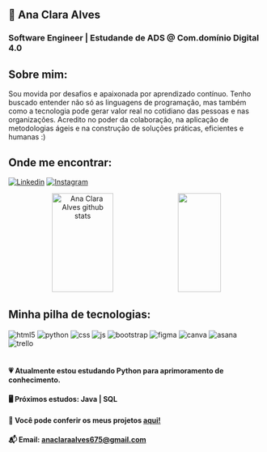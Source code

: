 ## 💌 Ana Clara Alves
### Software Engineer | Estudande de ADS @ Com.domínio Digital 4.0

## Sobre mim:
Sou movida por desafios e apaixonada por aprendizado contínuo. Tenho buscado entender não só as linguagens de programação, mas também como a tecnologia pode gerar valor real no cotidiano das pessoas e nas organizações. Acredito no poder da colaboração, na aplicação de metodologias ágeis e na construção de soluções práticas, eficientes e humanas :)

## Onde me encontrar:
[![Linkedin](https://img.shields.io/badge/Linkedin-E4405F?style=for-the-badge&logo=linkedin&logoColor=white)](https://www.linkedin.com/in/ana-clara-6367862bb/?trk=opento_sprofile_topcard)
[![Instagram](https://img.shields.io/badge/Instagram-E4405F?style=for-the-badge&logo=linkedin&logoColor=white)](https://www.instagram.com/cladaily.dev/)

<div align="center">  
  <img width="49%" height="195px" src="https://github-readme-stats.vercel.app/api?username=aanaclv&show_icons=true&count_private=true&hide_border=true&title_color=ffc1d5&icon_color=00bfbf&text_color=c9d1d9&bg_color=0d1117" alt="Ana Clara Alves github stats" /> 
  <img width="41%" height="195px" src="https://github-readme-stats.vercel.app/api/top-langs/?username=aanaclv&layout=compact&hide_border=true&title_color=ffc1d5&text_color=00bfbf&bg_color=0d1117" />
</div>

## Minha pilha de tecnologias:

<div style="display: inline_block">
  <img align="center" alt="html5" src="https://img.shields.io/badge/HTML5-fc6998?style=for-the-badge&logo=html5&logoColor=white" />
   <img align="center" alt="python" src="https://img.shields.io/badge/PYTHON-F10066?style=for-the-badge&logo=python&logoColor=white" />
  <img align="center" alt="css" src="https://img.shields.io/badge/CSS3-fc6998?style=for-the-badge&logo=css3&logoColor=white" />
  <img align="center" alt="js" src="https://img.shields.io/badge/JavaScript-F10066?style=for-the-badge&logo=javascript&logoColor=white" />
  <img align="center" alt="bootstrap" src="https://img.shields.io/badge/bootstrap-fc6998?style=for-the-badge&logo=bootstrap&logoColor=white" />
  <img align="center" alt="figma" src="https://img.shields.io/badge/figma-F10066?style=for-the-badge&logo=figma&logoColor=white" />
  <img align="center" alt="canva" src="https://img.shields.io/badge/canva-fc6998?style=for-the-badge&logo=canva&logoColor=white" />
  <img align="center" alt="asana" src="https://img.shields.io/badge/asana-F10066?style=for-the-badge&logo=jira&logoColor=white" />
  <img align="center" alt="trello" src="https://img.shields.io/badge/trello-fc6998?style=for-the-badge&logo=trello&logoColor=white" />
  
</div><br/>

#### 💗 Atualmente estou estudando **Python** para aprimoramento de conhecimento.

#### 🖥️ Próximos estudos: Java | SQL

#### 📄 Você pode conferir os meus projetos [aqui!](https://github.com/aanaclv?tab=repositories)

#### 📬 Email: anaclaraalves675@gmail.com
<!--
**aanaclv/aanaclv** is a ✨ _special_ ✨ repository because its `README.md` (this file) appears on your GitHub profile.

Here are some ideas to get you started:

- 🔭 I’m currently working on ...
- 🌱 I’m currently learning ...
- 👯 I’m looking to collaborate on ...
- 🤔 I’m looking for help with ...
- 💬 Ask me about ...
- 📫 How to reach me: ...
- 😄 Pronouns: ...
- ⚡ Fun fact: ...
-->
